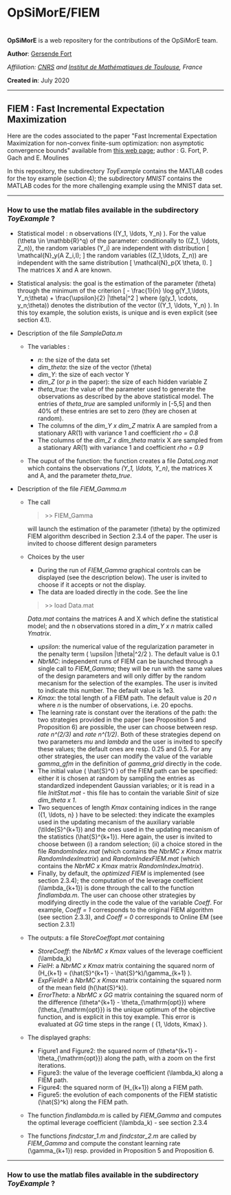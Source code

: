 # OpSiMorE/FIEM
#
**OpSiMorE** is a web repositery for the contributions of the OpSiMorE team.

**Author**: [Gersende Fort](<https://perso.math.univ-toulouse.fr/gfort/>)

*Affiliation: [CNRS](<http://www.cnrs.fr/en>) and [Institut de Mathématiques de Toulouse](<https://www.math.univ-toulouse.fr/>), France*

**Created in**: July 2020

- ---

## FIEM : Fast Incremental Expectation Maximization

Here are the codes associated to the paper "Fast Incremental Expectation Maximization for non-convex finite-sum optimization: non asymptotic convergence bounds" available from  [this web page](<https://perso.math.univ-toulouse.fr/gfort/publications-2/technical-report/>); author : G. Fort, P. Gach and E. Moulines

In this repository, the subdirectory *ToyExample* contains the MATLAB codes for the toy example (section 4); the subdirectory *MNIST* contains the MATLAB codes for the more challenging example using the MNIST data set.

- ---

### How to use the matlab files available in the subdirectory *ToyExample* ?

* Statistical model : n observations \((Y_1, \ldots, Y_n) \). For the value \(\theta \in \mathbb{R}^q\) of the parameter: conditionally to \((Z_1, \ldots, Z_n)\), the random variables \(Y_i\) are independent with distribution
\[
\mathcal{N}_y(A Z_i,I);
\]
the random variables \((Z_1,\ldots, Z_n)\) are independent with the same distribution
\[
\mathcal{N}_p(X \theta, I).
\]
The matrices X and A are known.

* Statistical analysis: the goal is the estimation of the parameter  \(\theta\) through the minimum of the criterion
\[ - \frac{1}{n}  \log g(Y_1,\ldots, Y_n;\theta) + \frac{\upsilon}{2} \|\theta\|^2  \]
where \(g(y_1, \cdots, y_n;\theta)\) denotes the distribution of the vector \((Y_1, \ldots, Y_n) \). In this toy example, the solution exists, is unique and is even explicit (see section 4.1).

* Description of the file *SampleData.m* 
    * The variables : 
        * *n*: the size of the data set
        * *dim_theta*: the size of the vector \(\theta\)
        * *dim_Y*: the size of each vector Y
        * *dim_Z* (or *p* in the paper): the size of each hidden variable Z 
        * *theta_true*: the value of the parameter used to generate the observations as described by the above statistical model. The entries of *theta_true* are sampled uniformly in [-5,5] and then 40% of these entries are set to zero (they are chosen at random).
        * The columns of the *dim_Y x dim_Z* matrix A are sampled from a stationary AR(1) with variance 1 and coefficient *rho = 0.8*
        * The columns of the *dim_Z x dim_theta* matrix X are sampled from a stationary AR(1) with variance 1 and coefficient *rho = 0.9*
    
    * The ouput of the function: the function creates a file *DataLong.mat* which contains the observations  *\(Y_1, \ldots, Y_n\)*, the matrices X and A, and the parameter *theta_true*. 

* Description of the file *FIEM_Gamma.m*

    * The call

        > \>> FIEM_Gamma

        will launch the estimation of the parameter \(\theta\) by the optimized FIEM algorithm described in Section 2.3.4 of the paper.  The user is invited to choose different design parameters
        
    * Choices by the user
        * During the run of *FIEM_Gamma* graphical controls can be displayed (see the description below). The user  is invited to choose if it accepts or not the display.
        * The data are loaded directly in the code. See the line    
        
        > \>> load Data.mat 
        
         *Data.mat* contains the matrices A and X which define the statistical model; and the n observations stored in a *dim_Y x n* matrix called *Ymatrix*.
        
        * *upsilon*: the numerical value of the regularization parameter in the penalty term \( \upsilon \|\theta\|^2/2 \). The default value is 0.1
        *  *NbrMC*: independent runs of FIEM can be launched through a single call to *FIEM_Gamma*; they will be run with the same values of the design parameters and will only differ by the random mecanism for the selection of the examples. The user is invited to indicate this number. The default value is 1e3.
        *  *Kmax*: the total length of a FIEM path. The default value is *20 n* where *n* is the number of observations, i.e. 20 epochs.
        *  The learning rate is constant over the iterations of the path: the two strategies provided in the paper (see Proposition 5 and Proposition 6) are possible, the user can choose between resp. *rate n^(2/3)* and *rate n^(1/2)*. Both of these strategies depend on two parameters *mu* and *lambda* and the user is invited to specify these values; the default ones are resp. 0.25 and 0.5. For any other strategies, the user can modify the value of the variable *gamma_gfm* in the definition of *gamma_grid* directly in the code.
        *  The initial value \( \hat{S}^0 \) of the FIEM path can be specified: either it is chosen at random by sampling the entries as standardized independent Gaussian variables; or it is read in a file *InitStat.mat* - this file has to contain the variable *Sinit* of size *dim_theta x 1*.
        *  Two sequences of length *Kmax* containing indices in the range \(\{1, \ldots, n\} \) have to be selected: they indicate the examples used in the updating mecanism of the auxiliary variable \(\tilde{S}^{k+1}\) and the ones used in the updating mecanism of the statistics \(\hat{S}^{k+1}\). Here again, the user is invited to choose between (i) a random selection; (ii) a choice stored in the file *RandomIndex.mat* (which contains the *NbrMC x Kmax* matrix *RandomIndexImatrix*) and *RandomIndexFIEM.mat* (which contains the *NbrMC x Kmax* matrix *RandomIndexJmatrix*).
        *  Finally, by default, the *optimized FIEM* is implemented (see section 2.3.4); the computation of the leverage coefficient \(\lambda_{k+1}\) is done through the call to the function *findlambda.m*. The user can choose other strategies by modifying directly in the code the value of the variable *Coeff*. For example, *Coeff = 1* corresponds to the original FIEM algorithm (see section 2.3.3), and *Coeff = 0* corresponds to Online EM (see section 2.3.1)
        
    *  The outputs: a file *StoreCoeffopt.mat* containing
        * *StoreCoeff*: the *NbrMC x Kmax* values of the leverage coefficient \(\lambda_k\) 
        * *FielH*: a *NbrMC x Kmax* matrix containing the squared norm of \(H_{k+1} = (\hat{S}^{k+1} - \hat{S}^k)/\gamma_{k+1} \).
        * *ExpFieldH*: a *NbrMC x Kmax* matrix containing the squared norm of the mean field \(h(\hat{S}^k)\).
        * *ErrorTheta*: a *NbrMC x GG* matrix containing the squared norm of the difference \(\theta^{k+1} - \theta_{\mathrm{opt}}\) where \(\theta_{\mathrm{opt}}\) is the unique optimum of the objective function, and is explicit in this toy example. This error is evaluated at *GG* time steps in the range \( \{1, \ldots, Kmax\} \).
        
    * The displayed graphs:
        * Figure1 and Figure2: the squared norm of \(\theta^{k+1} - \theta_{\mathrm{opt}}\) along the path, with a zoom on the first iterations.
        * Figure3: the value of the leverage coefficient \(\lambda_k\) along a FIEM path.
        * Figure4: the squared norm of \(H_{k+1}\) along a FIEM path.
        * Figure5: the evolution of each components of the FIEM statistic \(\hat{S}^k\) along the FIEM path.
        
    * The function *findlambda.m* is called by *FIEM_Gamma* and computes the optimal leverage coefficient \(\lambda_k\) - see section 2.3.4
    * The functions *findcstar_1.m* and *findcstar_2.m* are called by *FIEM_Gamma* and compute the constant learning rate \(\gamma_{k+1}\)  resp. provided in Proposition 5 and Proposition 6.
    
    
    
-----
### How to use the matlab files available in the subdirectory *ToyExample* ?


<script type="text/javascript" async
src="https://cdn.mathjax.org/mathjax/latest/MathJax.js?config=TeX-MML-AM_CHTML">
